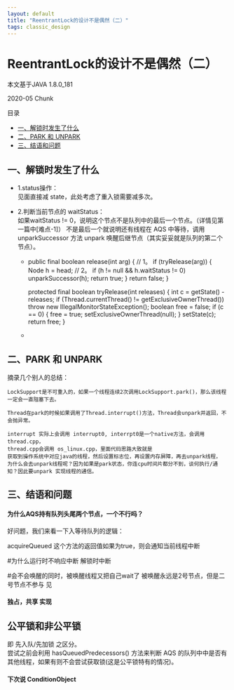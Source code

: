 ```yaml
---
layout: default
title: "ReentrantLock的设计不是偶然（二）"
tags: classic_design
---
```


   
   
# ReentrantLock的设计不是偶然（二）

本文基于JAVA 1.8.0_181

2020-05         Chunk

目录
* [一、解锁时发生了什么](#h1)
* [二、PARK 和 UNPARK ](#h2)
* [三、结语和问题](#h3)


## <a name="h1"></a>一、解锁时发生了什么


- 1.status操作：  
见面直接减 state，此处考虑了重入锁需要减多次。  

- 2.判断当前节点的 waitStatus：  
如果waitStatus != 0，说明这个节点不是队列中的最后一个节点。（详情见第一篇中[难点-1]）
不是最后一个就说明还有线程在 AQS 中等待，调用 unparkSuccessor 方法 unpark 唤醒后继节点（其实妥妥就是队列的第二个节点）。    


    *
        public final boolean release(int arg) {
            // 1。
            if (tryRelease(arg)) {
                Node h = head;
                // 2。
                if (h != null && h.waitStatus != 0)
                    unparkSuccessor(h);
                return true;
            }
            return false;
        }
        
        protected final boolean tryRelease(int releases) {
            int c = getState() - releases;
            if (Thread.currentThread() != getExclusiveOwnerThread())
                throw new IllegalMonitorStateException();
            boolean free = false;
            if (c == 0) {
                free = true;
                setExclusiveOwnerThread(null);
            }
            setState(c);
            return free;
        } 
    *


## <a name="h2"></a>二、PARK 和 UNPARK

摘录几个别人的总结：
    
    LockSupport是不可重入的，如果一个线程连续2次调用LockSupport.park()，那么该线程一定会一直阻塞下去。  
    
    Thread在park的时候如果调用了Thread.interrupt()方法，Thread会unpark并返回，不会抛异常。
    
    interrupt 实际上会调用 interrupt0, interrpt0是一个native方法，会调用thread.cpp，  
    thread.cpp会调用 os_linux.cpp，里面代码思路大致就是  
    获取到操作系统中对应java的线程，然后设置标志位，再设置内存屏障，再去unpark线程， 
    为什么会去unpark线程呢？因为如果是park状态，你连cpu时间片都分不到，谈何执行/通知？因此要unpark 实现线程的通信。

## <a name="h3"></a>三、结语和问题


#### 为什么AQS持有队列头尾两个节点，一个不行吗？
好问题，我们来看一下入等待队列的逻辑：

acquireQueued 这个方法的返回值如果为true，则会通知当前线程中断

#为什么运行时不响应中断
解锁时中断

#会不会唤醒的同时，被唤醒线程又把自己wait了
被唤醒永远是2号节点，但是二号节点不参与
见

#### 独占，共享 实现

## 公平锁和非公平锁
即 先入队/先加锁 之区分。  
尝试之前会利用 hasQueuedPredecessors() 方法来判断 AQS 的队列中中是否有其他线程，如果有则不会尝试获取锁(这是公平锁特有的情况)。


#### 下次说 ConditionObject
